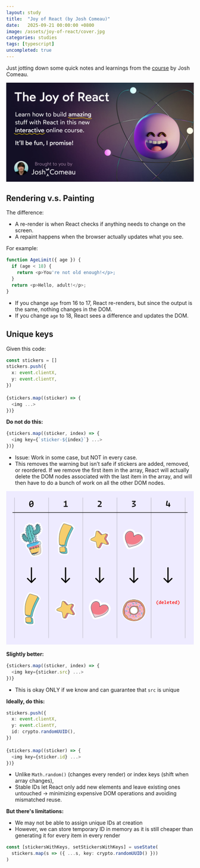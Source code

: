 ```yaml
---
layout: study
title:  "Joy of React (by Josh Comeau)"
date:   2025-09-21 00:00:00 +0800
image: /assets/joy-of-react/cover.jpg
categories: studies
tags: [typescript]
uncompleted: true
---
```


Just jotting down some quick notes and learnings from the [course](https://www.joyofreact.com/) by Josh Comeau.

![](/assets/joy-of-react/cover.jpg)

## Rendering v.s. Painting

The difference:
- A re-render is when React checks if anything needs to change on the screen.
- A repaint happens when the browser actually updates what you see.

For example:
```ts
function AgeLimit({ age }) {
  if (age < 18) {
    return <p>You're not old enough!</p>;
  }
  return <p>Hello, adult!</p>;
}
```
- If you change `age` from 16 to 17, React re-renders, but since the output is the same, nothing changes in the DOM.
- If you change `age` to 18, React sees a difference and updates the DOM.

## Unique keys

Given this code:
```ts
const stickers = []
stickers.push({
  x: event.clientX,
  y: event.clientY,
})

{stickers.map((sticker) => {
  <img ...>
})}
```

<b>Do not do this:</b>
```ts
{stickers.map((sticker, index) => {
  <img key={`sticker-${index}`} ...>
})}
```

- Issue: Work in some case, but NOT in every case.
- This removes the warning but isn’t safe if stickers are added, removed, or reordered.  If we remove the first item in the array, React will actually delete the DOM nodes associated with the last item in the array, and will then have to do a bunch of work on all the other DOM nodes.

![](/assets/joy-of-react/unique-keys-index.png)

<b>Slightly better:</b>
```ts
{stickers.map((sticker, index) => {
  <img key={sticker.src} ...>
})}
```

- This is okay ONLY if we know and can guarantee that `src` is unique

<b>Ideally, do this:</b>
```ts
stickers.push({
  x: event.clientX,
  y: event.clientY,
  id: crypto.randomUUID(),
})

{stickers.map((sticker) => {
  <img key={sticker.id} ...>
})}
```

- Unlike `Math.random()` (changes every render) or index keys (shift when array changes),
- Stable IDs let React only add new elements and leave existing ones untouched -> minimizing expensive DOM operations and avoiding mismatched reuse.

<b>But there's limitations:</b>
- We may not be able to assign unique IDs at creation
- However, we can store temporary ID in memory as it is still cheaper than generating it for every item in every render
```ts
const [stickersWithKeys, setStickersWithKeys] = useState(
  stickers.map(s => ({ ...s, key: crypto.randomUUID() }))
)
```